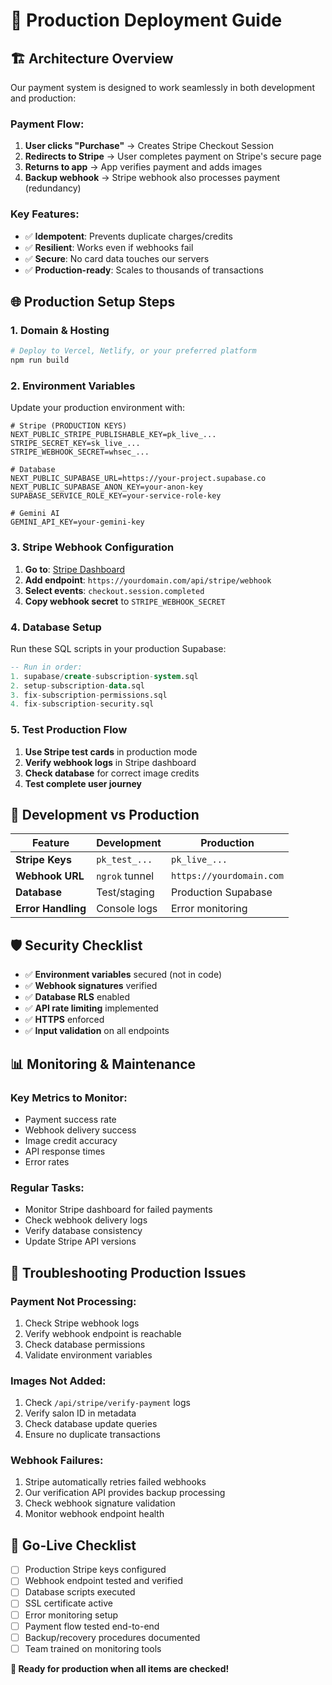 # 🚀 Production Deployment Guide

## 🏗️ **Architecture Overview**

Our payment system is designed to work seamlessly in both development and production:

### **Payment Flow:**
1. **User clicks "Purchase"** → Creates Stripe Checkout Session
2. **Redirects to Stripe** → User completes payment on Stripe's secure page
3. **Returns to app** → App verifies payment and adds images
4. **Backup webhook** → Stripe webhook also processes payment (redundancy)

### **Key Features:**
- ✅ **Idempotent**: Prevents duplicate charges/credits
- ✅ **Resilient**: Works even if webhooks fail
- ✅ **Secure**: No card data touches our servers
- ✅ **Production-ready**: Scales to thousands of transactions

## 🌐 **Production Setup Steps**

### **1. Domain & Hosting**
```bash
# Deploy to Vercel, Netlify, or your preferred platform
npm run build
```

### **2. Environment Variables**
Update your production environment with:
```env
# Stripe (PRODUCTION KEYS)
NEXT_PUBLIC_STRIPE_PUBLISHABLE_KEY=pk_live_...
STRIPE_SECRET_KEY=sk_live_...
STRIPE_WEBHOOK_SECRET=whsec_...

# Database
NEXT_PUBLIC_SUPABASE_URL=https://your-project.supabase.co
NEXT_PUBLIC_SUPABASE_ANON_KEY=your-anon-key
SUPABASE_SERVICE_ROLE_KEY=your-service-role-key

# Gemini AI
GEMINI_API_KEY=your-gemini-key
```

### **3. Stripe Webhook Configuration**
1. **Go to**: [Stripe Dashboard](https://dashboard.stripe.com/webhooks)
2. **Add endpoint**: `https://yourdomain.com/api/stripe/webhook`
3. **Select events**: `checkout.session.completed`
4. **Copy webhook secret** to `STRIPE_WEBHOOK_SECRET`

### **4. Database Setup**
Run these SQL scripts in your production Supabase:
```sql
-- Run in order:
1. supabase/create-subscription-system.sql
2. setup-subscription-data.sql
3. fix-subscription-permissions.sql
4. fix-subscription-security.sql
```

### **5. Test Production Flow**
1. **Use Stripe test cards** in production mode
2. **Verify webhook logs** in Stripe dashboard
3. **Check database** for correct image credits
4. **Test complete user journey**

## 🔧 **Development vs Production**

| Feature | Development | Production |
|---------|-------------|------------|
| **Stripe Keys** | `pk_test_...` | `pk_live_...` |
| **Webhook URL** | `ngrok` tunnel | `https://yourdomain.com` |
| **Database** | Test/staging | Production Supabase |
| **Error Handling** | Console logs | Error monitoring |

## 🛡️ **Security Checklist**

- ✅ **Environment variables** secured (not in code)
- ✅ **Webhook signatures** verified
- ✅ **Database RLS** enabled
- ✅ **API rate limiting** implemented
- ✅ **HTTPS** enforced
- ✅ **Input validation** on all endpoints

## 📊 **Monitoring & Maintenance**

### **Key Metrics to Monitor:**
- Payment success rate
- Webhook delivery success
- Image credit accuracy
- API response times
- Error rates

### **Regular Tasks:**
- Monitor Stripe dashboard for failed payments
- Check webhook delivery logs
- Verify database consistency
- Update Stripe API versions

## 🚨 **Troubleshooting Production Issues**

### **Payment Not Processing:**
1. Check Stripe webhook logs
2. Verify webhook endpoint is reachable
3. Check database permissions
4. Validate environment variables

### **Images Not Added:**
1. Check `/api/stripe/verify-payment` logs
2. Verify salon ID in metadata
3. Check database update queries
4. Ensure no duplicate transactions

### **Webhook Failures:**
1. Stripe automatically retries failed webhooks
2. Our verification API provides backup processing
3. Check webhook signature validation
4. Monitor webhook endpoint health

## 🎯 **Go-Live Checklist**

- [ ] Production Stripe keys configured
- [ ] Webhook endpoint tested and verified
- [ ] Database scripts executed
- [ ] SSL certificate active
- [ ] Error monitoring setup
- [ ] Payment flow tested end-to-end
- [ ] Backup/recovery procedures documented
- [ ] Team trained on monitoring tools

**🚀 Ready for production when all items are checked!**

